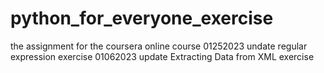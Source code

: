 # python_for_everyone_exercise
the assignment for the coursera online course 
01252023 undate regular expression exercise 
01062023 update Extracting Data from XML exercise
